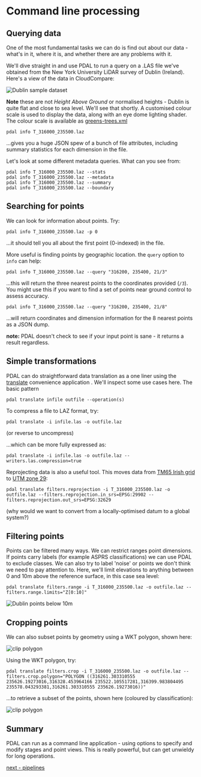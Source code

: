 # Command line processing

## Querying data

One of the most fundamental tasks we can do is find out about our data - what's in it, where it is, and whether there are any problems with it.

We'll dive straight in and use PDAL to run a query on a .LAS file we've obtained from the New York University LiDAR survey of Dublin (Ireland). Here's a view of the data in CloudCompare:

![Dublin sample dataset](../images/dublin-sample.jpg)

**Note** these are not *Height Above Ground* or normalised heights - Dublin is quite flat and close to sea level. We'll see that shortly. A customised colour scale is used to display the data, along with an eye dome lighting shader. The colour scale is available as [greens-trees.xml](../resources/greens-trees.xml)

`pdal info T_316000_235500.laz`

...gives you a huge JSON spew of a bunch of file attributes, including summary statistics for each dimension in the file.

Let's look at some different metadata queries. What can you see from:

`pdal info T_316000_235500.laz --stats`  
`pdal info T_316000_235500.laz --metadata`  
`pdal info T_316000_235500.laz --summary`  
`pdal info T_316000_235500.laz --boundary`  

## Searching for points

We can look for information about points. Try:

`pdal info T_316000_235500.laz -p 0`

...it should tell you all about the first point (0-indexed) in the file.

More useful is finding points by geographic location. the `query` option to `info` can help:

`pdal info T_316000_235500.laz --query "316200, 235400, 21/3"`

...this will return the three nearest points to the coordinates provided (`/3`). You might use this if you want to find a set of points near ground control to assess accuracy.

`pdal info T_316000_235500.laz --query "316200, 235400, 21/8"`

...will return coordinates and dimension information for the 8 nearest points as a JSON dump.

**note:** PDAL doesn't check to see if your input point is sane - it returns a result regardless.

## Simple transformations

PDAL can do straightforward data translation as a one liner using the [translate](https://pdal.io/apps/translate.html) convenience application . We'll inspect some use cases here. The basic pattern

`pdal translate infile outfile --operation(s)`

To compress a file to LAZ format, try:

`pdal translate -i infile.las -o outfile.laz`

(or reverse to uncompress)

...which can be more fully expressed as:

`pdal translate -i infile.las -o outfile.laz --writers.las.compression=true`

Reprojecting data is also a useful tool. This moves data from [TM65 Irish grid](http://spatialreference.org/ref/epsg/tm65-irish-grid/) to [UTM zone 29](http://spatialreference.org/ref/epsg/wgs-84-utm-zone-29n/):

`pdal translate filters.reprojection -i T_316000_235500.laz -o outfile.laz --filters.reprojection.in_srs=EPSG:29902 --filters.reprojection.out_srs=EPSG:32629`

(why would we want to convert from a locally-optimised datum to a global system?)

## Filtering points

Points can be filtered many ways. We can restrict ranges point dimensions. If points carry labels (for example ASPRS classifications) we can use PDAL to exclude classes. We can also try to label 'noise' or points we don't think we need to pay attention to. Here, we'll limit elevations to anything between 0 and 10m above the reference surface, in this case sea level:

`pdal translate filters.range -i T_316000_235500.laz -o outfile.laz --filters.range.limits="Z[0:10]"`

![Dublin points below 10m](../images/dublin-sub10.jpg)

## Cropping points

We can also subset points by geometry using a WKT polygon, shown here:

![clip polygon](../images/dublin-triangle.jpg)

Using the WKT polygon, try:

```
pdal translate filters.crop -i T_316000_235500.laz -o outfile.laz --filters.crop.polygon="POLYGON ((316261.303310555 235626.19273016,316328.453964166 235522.105517281,316399.983804495 235578.043293381,316261.303310555 235626.19273016))"
```

...to retrieve a subset of the points, shown here (coloured by classification):

![clip polygon](../images/dublin-subset-classes.jpg)


## Summary

PDAL can run as a command line application - using options to specify and modify stages and point views. This is really powerful, but can get unwieldy for long operations.


[next - pipelines](3-pipelines.md)
